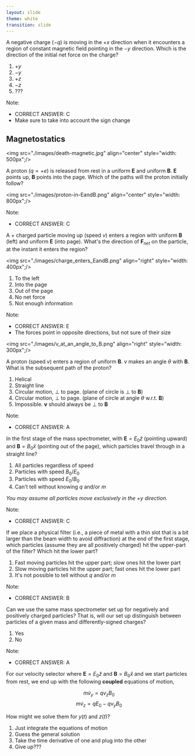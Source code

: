 ```yaml
---
layout: slide
theme: white
transition: slide
---
```


<section data-markdown>

A negative charge ($-q$) is moving in the $+x$ direction when it encounters a region of constant magnetic field pointing in the $-y$ direction. Which is the direction of the initial net force on the charge?

1. $+y$
2. $-y$
3. $+z$
4. $-z$
5. ???

Note:
* CORRECT ANSWER: C
* Make sure to take into account the sign change
</section>

<section data-markdown>

## Magnetostatics

<img src="./images/death-magnetic.jpg" align="center" style="width: 500px";/>


</section>

<section data-markdown>

A proton ($q=+e$) is released from rest in a uniform $\mathbf{E}$ and uniform $\mathbf{B}$.  $\mathbf{E}$ points up, $\mathbf{B}$ points into the page.  Which of the paths will the proton initially follow?

<img src="./images/proton-in-EandB.png" align="center" style="width: 800px";/>

Note:
* CORRECT ANSWER: C
</section>

<section data-markdown>

A + charged particle moving up (speed $v$) enters a region with uniform $\mathbf{B}$ (left) and uniform $\mathbf{E}$ (into page). What's the direction of $\mathbf{F}_{net}$ on the particle, at the instant it enters the region?

<img src="./images/charge_enters_EandB.png" align="right" style="width: 400px";/>


1. To the left
2. Into the page
3. Out of the page
4. No net force
5. Not enough information

Note:
* CORRECT ANSWER: E
* The forces point in opposite directions, but not sure of their size
</section>

<section data-markdown>

<img src="./images/v_at_an_angle_to_B.png" align="right" style="width: 300px";/>

A proton (speed $v$) enters a region of uniform $\mathbf{B}$. $v$ makes an angle $\theta$ with $\mathbf{B}$. What is the subsequent path of the proton?

1. Helical
2. Straight line
3. Circular motion, $\perp$ to page. (plane of circle is $\perp$ to $\mathbf{B}$)
4. Circular motion, $\perp$ to page. (plane of circle at angle $\theta$ w.r.t. $\mathbf{B}$)
5. Impossible.  $\mathbf{v}$ should always be $\perp$ to $\mathbf{B}$

Note:
* CORRECT ANSWER: A
</section>

<section data-markdown>

In the first stage of the mass spectrometer, with $\mathbf{E} = E_0 \hat{z}$ (pointing upward) and $\mathbf{B} = B_0 \hat{x}$ (pointing out of the page), which particles travel through in a straight line?

1. All particles regardless of speed
2. Particles with speed $B_0/E_0$
3. Particles with speed $E_0/B_0$
4. Can't tell without knowing $q$ and/or $m$

*You may assume all particles move exclusively in the +y direction.*

Note:
* CORRECT ANSWER: C  

</section>

<section data-markdown>

If we place a physical filter (i.e., a piece of metal with a thin slot that is a bit larger than the beam width to avoid diffraction) at the end of the first stage, which particles (assume they are all positively charged) hit the upper-part of the filter? Which hit the lower part?

1. Fast moving particles hit the upper part; slow ones hit the lower part
2. Slow moving particles hit the upper part; fast ones hit the lower part
3. It's not possible to tell without $q$ and/or $m$

Note:
* CORRECT ANSWER: B

</section>

<section data-markdown>

Can we use the same mass spectrometer set up for negatively and positively charged particles? That is, will our set up distinguish between particles of a given mass and differently-signed charges?

1. Yes
2. No

Note:
* CORRECT ANSWER: A
</section>

<section data-markdown>

For our velocity selector where $\mathbf{E}=E_0\hat{z}$ and $\mathbf{B} = B_0 \hat{x}$ and we start particles from rest, we end up with the following **coupled** equations of motion,

$$m\dot{v}_y = q v_z B_0$$
$$m\dot{v}_z = q E_0 - q v_y B_0$$

How might we solve them for $y(t)$ and $z(t)$?

1. Just integrate the equations of motion
2. Guess the general solution
3. Take the time derivative of one and plug into the other
4. Give up???

</section>
